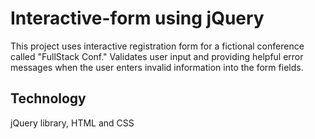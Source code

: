 # Interactive-form using jQuery 
This project uses interactive registration form for a fictional conference called "FullStack Conf."
Validates user input and providing helpful error messages when the user enters invalid information into the form fields.

Technology
------------
jQuery library, HTML and CSS
